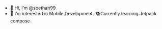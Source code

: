 - 👋 Hi, I’m @soethan99
- 👀 I’m interested in Mobile Development
-📚Currently learning Jetpack compose





<!---
soethan99/soethan99 is a ✨ special ✨ repository because its `README.md` (this file) appears on your GitHub profile.
You can click the Preview link to take a look at your changes.
--->
